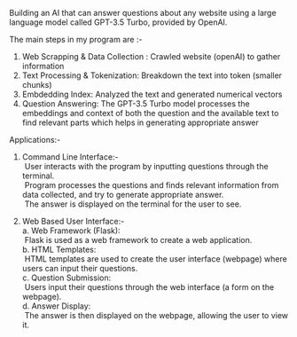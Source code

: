 Building an AI that can answer questions about any website using a large language model called GPT-3.5 Turbo, provided by OpenAI.

The main steps in my program are :-
  1. Web Scrapping & Data Collection : Crawled website (openAI) to gather information
  2. Text Processing & Tokenization: Breakdown the text into token (smaller chunks)
  3. Embdedding Index: Analyzed the text and generated numerical vectors
  4. Question Answering: The GPT-3.5 Turbo model processes the embeddings and context of both the question and the available text to    find relevant parts which helps in generating appropriate answer

Applications:-
1. Command Line Interface:-\
 User interacts with the program by inputting questions through the terminal.\
 Program processes the questions and finds relevant information from data collected, and try to generate appropriate answer.\
 The answer is displayed on the terminal for the user to see.
     
2. Web Based User Interface:-\
a. Web Framework (Flask):\
 Flask is used as a web framework to create a web application.\
 b. HTML Templates:\
 HTML templates are used to create the user interface (webpage) where users can input their questions.\
 c. Question Submission:\
 Users input their questions through the web interface (a form on the webpage).\
 d. Answer Display:\
 The answer is then displayed on the webpage, allowing the user to view it.
